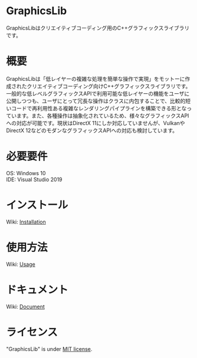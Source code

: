 # GraphicsLib 
GraphicsLibはクリエイティブコーディング用のC++グラフィックスライブラリです。
 
# 概要
GraphicsLibは「低レイヤーの複雑な処理を簡単な操作で実現」をモットーに作成されたクリエイティブコーディング向けC++グラフィックスライブラリです。一般的な低レベルグラフィックスAPIで利用可能な低レイヤーの機能をユーザに公開しつつも、ユーザにとって冗長な操作はクラスに内包することで、比較的短いコードで再利用性ある複雑なレンダリングパイプラインを構築できる形となっています。また、各種操作は抽象化されているため、様々なグラフィックスAPIへの対応が可能です。現状はDirectX 11にしか対応していませんが、VulkanやDirectX 12などのモダンなグラフィックスAPIへの対応も検討しています。

# 必要要件
OS:  Windows 10  
IDE: Visual Studio 2019

# インストール
Wiki: [Installation](https://github.com/Sushiwave/graphics-lib/wiki/Installation)

# 使用方法
Wiki: [Usage](https://github.com/Sushiwave/graphics-lib/wiki/Usage) 

# ドキュメント
Wiki: [Document](https://github.com/Sushiwave/graphics-lib/wiki/Document)
 
# ライセンス
"GraphicsLib" is under [MIT license](https://github.com/Sushiwave/graphics-lib/blob/master/LICENSE).
